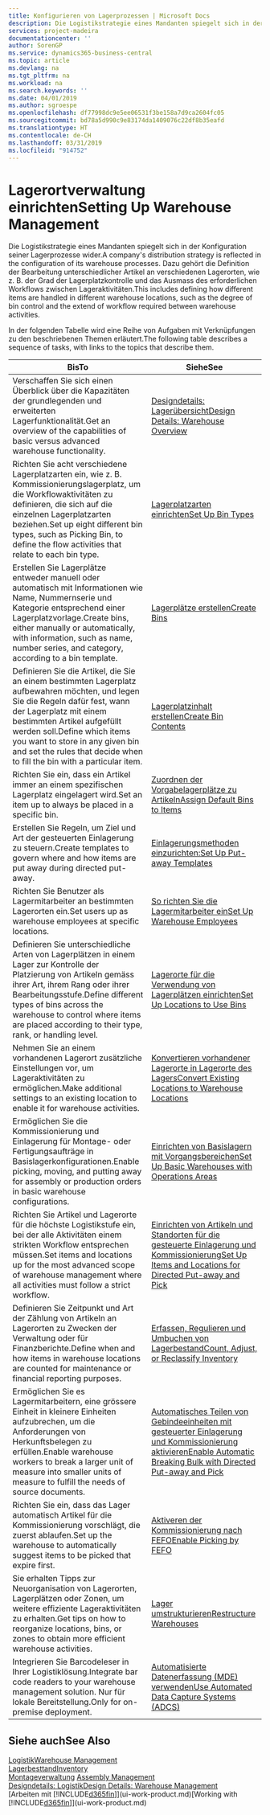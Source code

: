 ```yaml
---
title: Konfigurieren von Lagerprozessen | Microsoft Docs
description: Die Logistikstrategie eines Mandanten spiegelt sich in der Konfiguration seiner Lagerprozesse wider. Dazu gehört die Definition der Bearbeitung unterschiedlicher Artikel an verschiedenen Lagerorten, wie z. B. der Grad der Lagerplatzkontrolle und das Ausmass des erforderlichen Workflows zwischen Lageraktivitäten.
services: project-madeira
documentationcenter: ''
author: SorenGP
ms.service: dynamics365-business-central
ms.topic: article
ms.devlang: na
ms.tgt_pltfrm: na
ms.workload: na
ms.search.keywords: ''
ms.date: 04/01/2019
ms.author: sgroespe
ms.openlocfilehash: df77998dc9e5ee06531f3be158a7d9ca2604fc05
ms.sourcegitcommit: bd78a5d990c9e83174da1409076c22df8b35eafd
ms.translationtype: HT
ms.contentlocale: de-CH
ms.lasthandoff: 03/31/2019
ms.locfileid: "914752"
---
```

# <a name="setting-up-warehouse-management"></a><span data-ttu-id="17a1c-104">Lagerortverwaltung einrichten</span><span class="sxs-lookup"><span data-stu-id="17a1c-104">Setting Up Warehouse Management</span></span>
<span data-ttu-id="17a1c-105">Die Logistikstrategie eines Mandanten spiegelt sich in der Konfiguration seiner Lagerprozesse wider.</span><span class="sxs-lookup"><span data-stu-id="17a1c-105">A company's distribution strategy is reflected in the configuration of its warehouse processes.</span></span> <span data-ttu-id="17a1c-106">Dazu gehört die Definition der Bearbeitung unterschiedlicher Artikel an verschiedenen Lagerorten, wie z. B. der Grad der Lagerplatzkontrolle und das Ausmass des erforderlichen Workflows zwischen Lageraktivitäten.</span><span class="sxs-lookup"><span data-stu-id="17a1c-106">This includes defining how different items are handled in different warehouse locations, such as the degree of bin control and the extend of workflow required between warehouse activities.</span></span>  

 <span data-ttu-id="17a1c-107">In der folgenden Tabelle wird eine Reihe von Aufgaben mit Verknüpfungen zu den beschriebenen Themen erläutert.</span><span class="sxs-lookup"><span data-stu-id="17a1c-107">The following table describes a sequence of tasks, with links to the topics that describe them.</span></span>   

|<span data-ttu-id="17a1c-108">**Bis**</span><span class="sxs-lookup"><span data-stu-id="17a1c-108">**To**</span></span>|<span data-ttu-id="17a1c-109">**Siehe**</span><span class="sxs-lookup"><span data-stu-id="17a1c-109">**See**</span></span>|  
|------------|-------------|  
|<span data-ttu-id="17a1c-110">Verschaffen Sie sich einen Überblick über die Kapazitäten der grundlegenden und erweiterten Lagerfunktionalität.</span><span class="sxs-lookup"><span data-stu-id="17a1c-110">Get an overview of the capabilities of basic versus advanced warehouse functionality.</span></span>|[<span data-ttu-id="17a1c-111">Designdetails: Lagerübersicht</span><span class="sxs-lookup"><span data-stu-id="17a1c-111">Design Details: Warehouse Overview</span></span>](design-details-warehouse-overview.md)|  
|<span data-ttu-id="17a1c-112">Richten Sie acht verschiedene Lagerplatzarten ein, wie z. B. Kommissionierungslagerplatz, um die Workflowaktivitäten zu definieren, die sich auf die einzelnen Lagerplatzarten beziehen.</span><span class="sxs-lookup"><span data-stu-id="17a1c-112">Set up eight different bin types, such as Picking Bin, to define the flow activities that relate to each bin type.</span></span>|[<span data-ttu-id="17a1c-113">Lagerplatzarten einrichten</span><span class="sxs-lookup"><span data-stu-id="17a1c-113">Set Up Bin Types</span></span>](warehouse-how-to-set-up-bin-types.md)|  
|<span data-ttu-id="17a1c-114">Erstellen Sie Lagerplätze entweder manuell oder automatisch mit Informationen wie Name, Nummernserie und Kategorie entsprechend einer Lagerplatzvorlage.</span><span class="sxs-lookup"><span data-stu-id="17a1c-114">Create bins, either manually or automatically, with information, such as name, number series, and category, according to a bin template.</span></span>|[<span data-ttu-id="17a1c-115">Lagerplätze erstellen</span><span class="sxs-lookup"><span data-stu-id="17a1c-115">Create Bins</span></span>](warehouse-how-to-create-individual-bins.md)|  
|<span data-ttu-id="17a1c-116">Definieren Sie die Artikel, die Sie an einem bestimmten Lagerplatz aufbewahren möchten, und legen Sie die Regeln dafür fest, wann der Lagerplatz mit einem bestimmten Artikel aufgefüllt werden soll.</span><span class="sxs-lookup"><span data-stu-id="17a1c-116">Define which items you want to store in any given bin and set the rules that decide when to fill the bin with a particular item.</span></span>|[<span data-ttu-id="17a1c-117">Lagerplatzinhalt erstellen</span><span class="sxs-lookup"><span data-stu-id="17a1c-117">Create Bin Contents</span></span>](warehouse-how-to-set-up-bin-contents.md)|  
|<span data-ttu-id="17a1c-118">Richten Sie ein, dass ein Artikel immer an einem spezifischen Lagerplatz eingelagert wird.</span><span class="sxs-lookup"><span data-stu-id="17a1c-118">Set an item up to always be placed in a specific bin.</span></span>|[<span data-ttu-id="17a1c-119">Zuordnen der Vorgabelagerplätze zu Artikeln</span><span class="sxs-lookup"><span data-stu-id="17a1c-119">Assign Default Bins to Items</span></span>](warehouse-how-to-assign-default-bins-to-items.md)|
|<span data-ttu-id="17a1c-120">Erstellen Sie Regeln, um Ziel und Art der gesteuerten Einlagerung zu steuern.</span><span class="sxs-lookup"><span data-stu-id="17a1c-120">Create templates to govern where and how items are put away during directed put-away.</span></span>|[<span data-ttu-id="17a1c-121">Einlagerungsmethoden einzurichten:</span><span class="sxs-lookup"><span data-stu-id="17a1c-121">Set Up Put-away Templates</span></span>](warehouse-how-to-set-up-put-away-templates.md)|
|<span data-ttu-id="17a1c-122">Richten Sie Benutzer als Lagermitarbeiter an bestimmten Lagerorten ein.</span><span class="sxs-lookup"><span data-stu-id="17a1c-122">Set users up as warehouse employees at specific locations.</span></span>|[<span data-ttu-id="17a1c-123">So richten Sie die Lagermitarbeiter ein</span><span class="sxs-lookup"><span data-stu-id="17a1c-123">Set Up Warehouse Employees</span></span>](warehouse-how-to-set-up-warehouse-employees.md)|
|<span data-ttu-id="17a1c-124">Definieren Sie unterschiedliche Arten von Lagerplätzen in einem Lager zur Kontrolle der Platzierung von Artikeln gemäss ihrer Art, ihrem Rang oder ihrer Bearbeitungsstufe.</span><span class="sxs-lookup"><span data-stu-id="17a1c-124">Define different types of bins across the warehouse to control where items are placed according to their type, rank, or handling level.</span></span>|[<span data-ttu-id="17a1c-125">Lagerorte für die Verwendung von Lagerplätzen einrichten</span><span class="sxs-lookup"><span data-stu-id="17a1c-125">Set Up Locations to Use Bins</span></span>](warehouse-how-to-set-up-locations-to-use-bins.md)|
|<span data-ttu-id="17a1c-126">Nehmen Sie an einem vorhandenen Lagerort zusätzliche Einstellungen vor, um Lageraktivitäten zu ermöglichen.</span><span class="sxs-lookup"><span data-stu-id="17a1c-126">Make additional settings to an existing location to enable it for warehouse activities.</span></span>|[<span data-ttu-id="17a1c-127">Konvertieren vorhandener Lagerorte in Lagerorte des Lagers</span><span class="sxs-lookup"><span data-stu-id="17a1c-127">Convert Existing Locations to Warehouse Locations</span></span>](warehouse-how-to-convert-existing-locations-to-warehouse-locations.md)|
|<span data-ttu-id="17a1c-128">Ermöglichen Sie die Kommissionierung und Einlagerung für Montage- oder Fertigungsaufträge in Basislagerkonfigurationen.</span><span class="sxs-lookup"><span data-stu-id="17a1c-128">Enable picking, moving, and putting away for assembly or production orders in basic warehouse configurations.</span></span>|[<span data-ttu-id="17a1c-129">Einrichten von Basislagern mit Vorgangsbereichen</span><span class="sxs-lookup"><span data-stu-id="17a1c-129">Set Up Basic Warehouses with Operations Areas</span></span>](warehouse-how-to-set-up-basic-warehouses-with-operations-areas.md)|  
|<span data-ttu-id="17a1c-130">Richten Sie Artikel und Lagerorte für die höchste Logistikstufe ein, bei der alle Aktivitäten einem strikten Workflow entsprechen müssen.</span><span class="sxs-lookup"><span data-stu-id="17a1c-130">Set items and locations up for the most advanced scope of warehouse management where all activities must follow a strict workflow.</span></span>|[<span data-ttu-id="17a1c-131">Einrichten von Artikeln und Standorten für die gesteuerte Einlagerung und Kommissionierung</span><span class="sxs-lookup"><span data-stu-id="17a1c-131">Set Up Items and Locations for Directed Put-away and Pick</span></span>](warehouse-how-to-set-up-items-for-directed-put-away-and-pick.md)|  
|<span data-ttu-id="17a1c-132">Definieren Sie Zeitpunkt und Art der Zählung von Artikeln an Lagerorten zu Zwecken der Verwaltung oder für Finanzberichte.</span><span class="sxs-lookup"><span data-stu-id="17a1c-132">Define when and how items in warehouse locations are counted for maintenance or financial reporting purposes.</span></span>|[<span data-ttu-id="17a1c-133">Erfassen, Regulieren und Umbuchen von Lagerbestand</span><span class="sxs-lookup"><span data-stu-id="17a1c-133">Count, Adjust, or Reclassify Inventory</span></span>](inventory-how-count-adjust-reclassify.md)|
|<span data-ttu-id="17a1c-134">Ermöglichen Sie es Lagermitarbeitern, eine grössere Einheit in kleinere Einheiten aufzubrechen, um die Anforderungen von Herkunftsbelegen zu erfüllen.</span><span class="sxs-lookup"><span data-stu-id="17a1c-134">Enable warehouse workers to break a larger unit of measure into smaller units of measure to fulfill the needs of source documents.</span></span>|[<span data-ttu-id="17a1c-135">Automatisches Teilen von Gebindeeinheiten mit gesteuerter Einlagerung und Kommissionierung aktivieren</span><span class="sxs-lookup"><span data-stu-id="17a1c-135">Enable Automatic Breaking Bulk with Directed Put-away and Pick</span></span>](warehouse-enable-automatic-breaking-bulk-with-directed-put-away-and-pick.md)|  
|<span data-ttu-id="17a1c-136">Richten Sie ein, dass das Lager automatisch Artikel für die Kommissionierung vorschlägt, die zuerst ablaufen.</span><span class="sxs-lookup"><span data-stu-id="17a1c-136">Set up the warehouse to automatically suggest items to be picked that expire first.</span></span>|[<span data-ttu-id="17a1c-137">Aktiveren der Kommissionierung nach FEFO</span><span class="sxs-lookup"><span data-stu-id="17a1c-137">Enable Picking by FEFO</span></span>](warehouse-picking-by-fefo.md)|
|<span data-ttu-id="17a1c-138">Sie erhalten Tipps zur Neuorganisation von Lagerorten, Lagerplätzen oder Zonen, um weitere effiziente Lageraktivitäten zu erhalten.</span><span class="sxs-lookup"><span data-stu-id="17a1c-138">Get tips on how to reorganize locations, bins, or zones to obtain more efficient warehouse activities.</span></span>|[<span data-ttu-id="17a1c-139">Lager umstrukturieren</span><span class="sxs-lookup"><span data-stu-id="17a1c-139">Restructure Warehouses</span></span>](warehouse-how-to-restructure-warehouses.md)|
|<span data-ttu-id="17a1c-140">Integrieren Sie Barcodeleser in Ihrer Logistiklösung.</span><span class="sxs-lookup"><span data-stu-id="17a1c-140">Integrate bar code readers to your warehouse management solution.</span></span> <span data-ttu-id="17a1c-141">Nur für lokale Bereitstellung.</span><span class="sxs-lookup"><span data-stu-id="17a1c-141">Only for on-premise deployment.</span></span>|[<span data-ttu-id="17a1c-142">Automatisierte Datenerfassung (MDE) verwenden</span><span class="sxs-lookup"><span data-stu-id="17a1c-142">Use Automated Data Capture Systems (ADCS)</span></span>](warehouse-use-automated-data-capture-systems-adcs.md)|

## <a name="see-also"></a><span data-ttu-id="17a1c-143">Siehe auch</span><span class="sxs-lookup"><span data-stu-id="17a1c-143">See Also</span></span>  
[<span data-ttu-id="17a1c-144">Logistik</span><span class="sxs-lookup"><span data-stu-id="17a1c-144">Warehouse Management</span></span>](warehouse-manage-warehouse.md)  
[<span data-ttu-id="17a1c-145">Lagerbesttand</span><span class="sxs-lookup"><span data-stu-id="17a1c-145">Inventory</span></span>](inventory-manage-inventory.md)  
<span data-ttu-id="17a1c-146">[Montageverwaltung](assembly-assemble-items.md)  </span><span class="sxs-lookup"><span data-stu-id="17a1c-146">[Assembly Management](assembly-assemble-items.md)  </span></span>  
[<span data-ttu-id="17a1c-147">Designdetails: Logistik</span><span class="sxs-lookup"><span data-stu-id="17a1c-147">Design Details: Warehouse Management</span></span>](design-details-warehouse-management.md)  
<span data-ttu-id="17a1c-148">[Arbeiten mit [!INCLUDE[d365fin](includes/d365fin_md.md)]](ui-work-product.md)</span><span class="sxs-lookup"><span data-stu-id="17a1c-148">[Working with [!INCLUDE[d365fin](includes/d365fin_md.md)]](ui-work-product.md)</span></span>
